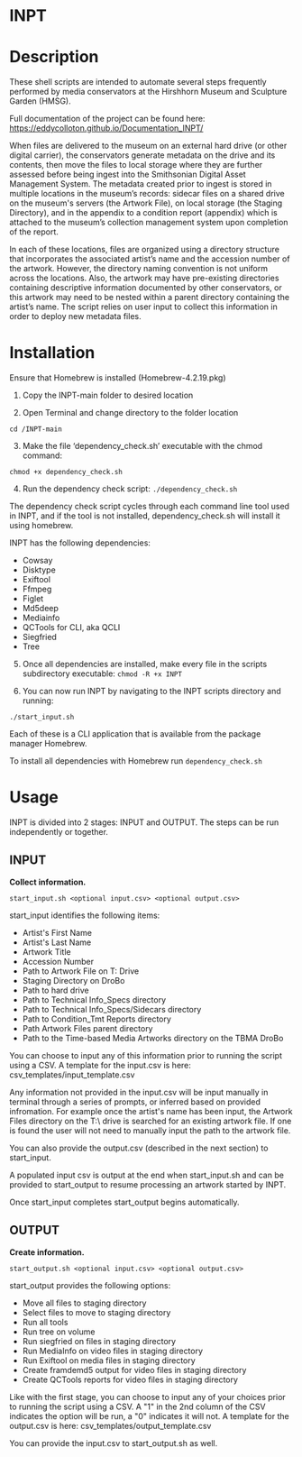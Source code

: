 # INPT

# Description

These shell scripts are intended to automate several steps frequently performed by media conservators at the Hirshhorn Museum and Sculpture Garden (HMSG). 

Full documentation of the project can be found here: https://eddycolloton.github.io/Documentation_INPT/ 

When files are delivered to the museum on an external hard drive (or other digital carrier), the conservators generate metadata on the drive and its contents, then move the files to local storage where they are further assessed before being ingest into the Smithsonian Digital Asset Management System.  The metadata created prior to ingest is stored in multiple locations in the museum’s records: sidecar files on a shared drive on the museum's servers (the Artwork File), on local storage (the Staging Directory), and in the appendix to a condition report (appendix) which is attached to the museum’s collection management system upon completion of the report. 

In each of these locations, files are organized using a directory structure that incorporates the associated artist’s name and the accession number of the artwork. However, the directory naming convention is not uniform across the locations. Also, the artwork may have pre-existing directories containing descriptive information documented by other conservators, or this artwork may need to be nested within a parent directory containing the artist’s name. The script relies on user input to collect this information in order to deploy new metadata files.

# Installation

Ensure that Homebrew is installed (Homebrew-4.2.19.pkg)

1. Copy the INPT-main folder to desired location

2. Open Terminal and change directory to the folder location

`cd /INPT-main`

3. Make the file ‘dependency_check.sh’ executable with the chmod command:

`chmod +x dependency_check.sh`

4. Run the dependency check script:
	`./dependency_check.sh`

The dependency check script cycles through each command line tool used in INPT, and if the tool is not installed, dependency_check.sh will install it using homebrew.

INPT has the following dependencies:
* Cowsay
* Disktype
* Exiftool
* Ffmpeg
* Figlet
* Md5deep
* Mediainfo
* QCTools for CLI, aka QCLI
* Siegfried
* Tree

5. Once all dependencies are installed, make every file in the scripts subdirectory executable:
`chmod -R +x INPT`

6. You can now run INPT by navigating to the INPT scripts directory and running:

`./start_input.sh`

Each of these is a CLI application that is available from the package manager Homebrew. 

To install all dependencies with Homebrew run `dependency_check.sh`

# Usage
INPT is divided into 2 stages: INPUT and OUTPUT. The steps can be run independently or together. 

## INPUT
**Collect information.**

`start_input.sh <optional input.csv> <optional output.csv>`

start_input identifies the following items:
- Artist's First Name 
- Artist's Last Name 
- Artwork Title 
- Accession Number 
- Path to Artwork File on T: Drive
- Staging Directory on DroBo 
- Path to hard drive 
- Path to Technical Info_Specs directory  
- Path to Technical Info_Specs/Sidecars directory  
- Path to Condition_Tmt Reports directory  
- Path Artwork Files parent directory 
- Path to the Time-based Media Artworks directory on the TBMA DroBo 

You can choose to input any of this information prior to running the script using a CSV. A template for the input.csv is here: csv_templates/input_template.csv

Any information not provided in the input.csv will be input manually in terminal through a series of prompts, or inferred based on provided infromation. 
For example once the artist's name has been input, the Artwork Files directory on the T:\ drive is searched for an existing artwork file. If one is found the user will not need to manually input the path to the artwork file. 

You can also provide the output.csv (described in the next section) to start_input. 

A populated input csv is output at the end when start_input.sh and can be provided to start_output to resume processing an artwork started by INPT.

Once start_input completes start_output begins automatically. 

## OUTPUT
**Create information.**

`start_output.sh <optional input.csv> <optional output.csv>`

start_output provides the following options:
- Move all files to staging directory
- Select files to move to staging directory
- Run all tools
- Run tree on volume
- Run siegfried on files in staging directory
- Run MediaInfo on video files in staging directory
- Run Exiftool on media files in staging directory
- Create framdemd5 output for video files in staging directory
- Create QCTools reports for video files in staging directory

Like with the first stage, you can choose to input any of your choices prior to running the script using a CSV. A "1" in the 2nd column of the CSV indicates the option will be run, a "0" indicates it will not. A template for the output.csv is here: csv_templates/output_template.csv

You can provide the input.csv to start_output.sh as well. 

